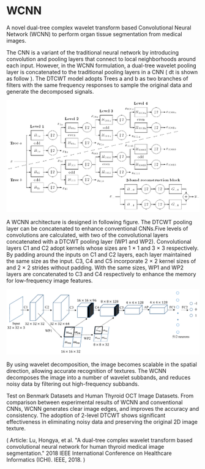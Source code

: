 # WCNN
A novel dual-tree complex wavelet transform based Convolutional Neural Network (WCNN) to perform organ tissue segmentation from medical images.

The CNN is a variant of the traditional neural network by introducing convolution and pooling layers that connect to local neighborhoods around each input. However, in the WCNN formulation, a dual-tree wavelet pooling layer is concatenated to the traditional pooling layers in a CNN ( dt is shown as follow ). The DTCWT model adopts Trees a and b as two branches of filters with the same frequency responses to sample the original data and generate the decomposed signals.

![Image text](https://github.com/arialibra/WCNN/blob/master/IMG-folder/dt.png)

A WCNN architecture is designed in following figure. The DTCWT pooling layer can be concatenated to enhance conventional CNNs.Five levels of convolutions are calculated, with two of the convolutional layers concatenated with a DTCWT pooling layer (WP1 and WP2). Convolutional layers C1 and C2 adopt kernels whose sizes are 1 × 1 and 3 × 3 respectively. By padding around the inputs on C1 and C2 layers, each layer maintained the same size as the input. C3, C4 and C5 incorporate 2 × 2 kernel sizes of and 2 × 2 strides without padding. With the same sizes, WP1 and WP2 layers are concatenated to C3 and C4 respectively to enhance the memory for low-frequency image features.

![Image text](https://github.com/arialibra/WCNN/blob/master/IMG-folder/wcnn.PNG)

By using wavelet decomposition, the image becomes scalable in the spatial direction, allowing accurate recognition of textures. The WCNN decomposes the image into a number of wavelet subbands, and reduces noisy data by filtering out high-frequency subbands. 

Test on Benmark Datasets and Human Thyroid OCT Image Datasets. From comparison between experimental results of WCNN and conventional CNNs, WCNN generates clear image edges, and improves the accuracy and consistency. The adoption of 2-level DTCWT shows significant effectiveness in eliminating noisy data and preserving the original 2D image texture.

( Article: Lu, Hongya, et al. "A dual-tree complex wavelet transform based convolutional neural network for human thyroid medical image segmentation." 2018 IEEE International Conference on Healthcare Informatics (ICHI). IEEE, 2018. )
